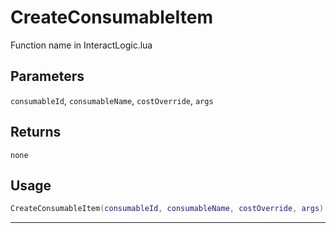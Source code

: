 # CreateConsumableItem
Function name in InteractLogic.lua
## Parameters
`consumableId`, `consumableName`, `costOverride`, `args`
## Returns
`none`
## Usage
```lua
CreateConsumableItem(consumableId, consumableName, costOverride, args)
```
---
